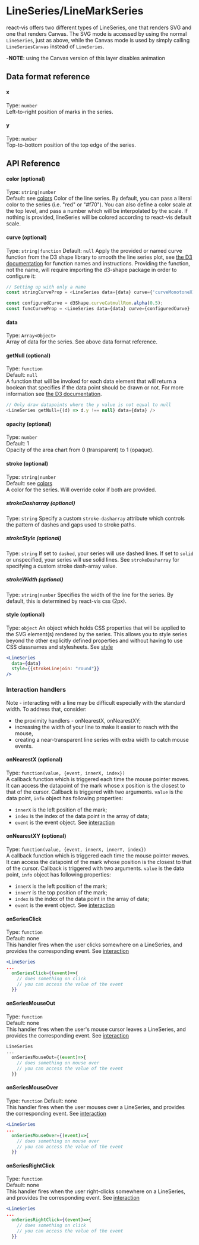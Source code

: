 # LineSeries/LineMarkSeries

<!-- INJECT:"LineChartWithLink" -->

react-vis offers two different types of LineSeries, one that renders SVG and one that renders Canvas.
The SVG mode is accessed by using the normal `LineSeries`, just as above, while the Canvas mode is used by simply calling `LineSeriesCanvas` instead of `LineSeries`.

<!-- INJECT:"LineChartCanvasWithLink" -->
-**NOTE**: using the Canvas version of this layer disables animation

## Data format reference

#### x
Type: `number`  
Left-to-right position of marks in the series.

#### y
Type: `number`  
Top-to-bottom position of the top edge of the series.

## API Reference

#### color (optional)
Type: `string|number`  
Default: see [colors](colors.md)
Color of the line series. 
By default, you can pass a literal color to the series (i.e. "red" or "#f70"). You can also define a color scale at the top level, and pass a number which will be interpolated by the scale. If nothing is provided, lineSeries will be colored according to react-vis default scale.

#### curve (optional)
Type: `string|function`
Default: `null`
Apply the provided or named curve function from the D3 shape library to smooth the line series plot, see [the D3 documentation](https://github.com/d3/d3-shape#curves) for function names and instructions. Providing the function, not the name, will require importing the d3-shape package in order to configure it:

```javascript
// Setting up with only a name
const stringCurveProp = <LineSeries data={data} curve={'curveMonotoneX'} .../>;

const configuredCurve = d3Shape.curveCatmullRom.alpha(0.5);
const funcCurveProp = <LineSeries data={data} curve={configuredCurve} .../>;
```

#### data
Type: `Array<Object>`  
Array of data for the series. See above data format reference.

#### getNull (optional)
Type: `function`  
Default: `null`  
A function that will be invoked for each data element that will return a boolean that specifies if the data point should be drawn or not. For more information see [the D3 documentation](https://github.com/d3/d3-shape#line_defined).

```javascript
// Only draw datapoints where the y value is not equal to null
<LineSeries getNull={(d) => d.y !== null} data={data} />
```

#### opacity (optional)
Type: `number`  
Default: 1  
Opacity of the area chart from 0 (transparent) to 1 (opaque).

#### stroke (optional)
Type: `string|number`  
Default: see [colors](colors.md)  
A color for the series. Will override color if both are provided.

##### strokeDasharray (optional)
Type: `string`
Specify a custom `stroke-dasharray` attribute which controls the pattern of dashes and gaps used to stroke paths.

##### strokeStyle (optional)
Type: `string`
If set to `dashed`, your series will use dashed lines. If set to `solid` or unspecified, your series will use solid lines. See `strokeDasharray` for specifying a custom stroke dash-array value.

##### strokeWidth (optional)
Type: `string|number`
Specifies the width of the line for the series. By default, this is determined by react-vis css (2px).

#### style (optional)
Type: `object`
An object which holds CSS properties that will be applied to the SVG element(s) rendered by the series. This allows you to style series beyond the other explicitly defined properties and without having to use CSS classnames and stylesheets. See [style](style.md)

```jsx
<LineSeries
  data={data}
  style={{strokeLinejoin: "round"}}
/>
```

### Interaction handlers

Note - interacting with a line may be difficult especially with the standard width. To address that, consider:
- the proximity handlers - onNearestX, onNearestXY;
- increasing the width of your line to make it easier to reach with the mouse,
- creating a near-transparent line series with extra width to catch mouse events. 

#### onNearestX (optional)
Type: `function(value, {event, innerX, index})`  
A callback function which is triggered each time the mouse pointer moves. It can access the datapoint of the mark whose x position is the closest to that of the cursor. 
Callback is triggered with two arguments. `value` is the data point, `info` object has following properties:
- `innerX` is the left position of the mark;
- `index` is the index of the data point in the array of data;
- `event` is the event object.
See [interaction](interaction.md)

#### onNearestXY (optional)
Type: `function(value, {event, innerX, innerY, index})`  
A callback function which is triggered each time the mouse pointer moves. It can access the datapoint of the mark whose position is the closest to that of the cursor. 
Callback is triggered with two arguments. `value` is the data point, `info` object has following properties:
- `innerX` is the left position of the mark;
- `innerY` is the top position of the mark;
- `index` is the index of the data point in the array of data;
- `event` is the event object.
See [interaction](interaction.md)

#### onSeriesClick
Type: `function`  
Default: none  
This handler fires when the user clicks somewhere on a LineSeries, and provides the corresponding event. See [interaction](interaction.nd)

```jsx
<LineSeries
...
  onSeriesClick={(event)=>{
  	// does something on click
  	// you can access the value of the event
  }}
```

#### onSeriesMouseOut
Type: `function`  
Default: none  
This handler fires when the user's mouse cursor leaves a LineSeries, and provides the corresponding event. See [interaction](interaction.nd)

```jsx
LineSeries
...
  onSeriesMouseOut={(event)=>{
  	// does something on mouse over
  	// you can access the value of the event
  }}
```

#### onSeriesMouseOver
Type: `function`
Default: none  
This handler fires when the user mouses over a LineSeries, and provides the corresponding event. See [interaction](interaction.nd)

```jsx
<LineSeries
...
  onSeriesMouseOver={(event)=>{
  	// does something on mouse over
  	// you can access the value of the event
  }}
```

#### onSeriesRightClick
Type: `function`  
Default: none  
This handler fires when the user right-clicks somewhere on a LineSeries, and provides the corresponding event. See [interaction](interaction.nd)

```jsx
<LineSeries
...
  onSeriesRightClick={(event)=>{
    // does something on click
    // you can access the value of the event
  }}
```
